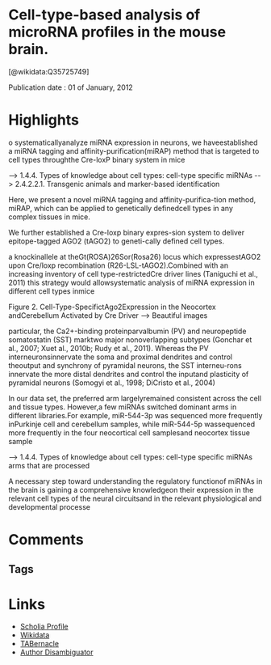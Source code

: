 
Cell-type-based analysis of microRNA profiles in the mouse brain.
=================================================================
  
  [@wikidata:Q35725749]  
  
Publication date : 01 of January, 2012  

# Highlights

o systematicallyanalyze miRNA expression in neurons, we haveestablished a miRNA tagging and affinity-purification(miRAP) method that is targeted to cell types throughthe Cre-loxP binary system in mice

-->  1.4.4. Types of knowledge about cell types: cell-type specific miRNAs
-->  2.4.2.2.1. Transgenic animals and marker-based identification

 Here, we present a novel miRNA tagging and affinity-purifica-tion method, miRAP, which can be applied to genetically definedcell types in any complex tissues in mice.

 We further established a Cre-loxp binary expres-sion system to deliver epitope-tagged AGO2 (tAGO2) to geneti-cally defined cell types.

 a knockinallele at theGt(ROSA)26Sor(Rosa26) locus which expressestAGO2  upon  Cre/loxp  recombination  (R26-LSL-tAGO2).Combined with an increasing inventory of cell type-restrictedCre driver lines (Taniguchi et al., 2011) this strategy would allowsystematic analysis of miRNA expression in different cell types inmice

Figure 2. Cell-Type-SpecifictAgo2Expression in the Neocortex andCerebellum Activated by Cre Driver 
--> Beautiful images

 particular, the Ca2+-binding proteinparvalbumin (PV) and neuropeptide somatostatin (SST) marktwo major nonoverlapping subtypes (Gonchar et al., 2007; Xuet al., 2010b; Rudy et al., 2011). Whereas the PV interneuronsinnervate the soma and proximal dendrites and control theoutput and synchrony of pyramidal neurons, the SST interneu-rons innervate the more distal dendrites and control the inputand plasticity of pyramidal neurons (Somogyi et al., 1998; DiCristo et al., 2004)

 In our data set, the preferred arm largelyremained consistent across the cell and tissue types. However,a few miRNAs switched dominant arms in different libraries.For example, miR-544-3p was sequenced more frequently inPurkinje cell and cerebellum samples, while miR-544-5p wassequenced more frequently in the four neocortical cell samplesand neocortex tissue sample

-->  1.4.4. Types of knowledge about cell types: cell-type specific miRNAs arms that are processed

A necessary step toward understanding the regulatory functionof miRNAs in the brain is gaining a comprehensive knowledgeon their expression in the relevant cell types of the neural circuitsand in the relevant physiological and developmental processe
# Comments

## Tags

# Links
  
 * [Scholia Profile](https://scholia.toolforge.org/work/Q35725749)  
 * [Wikidata](https://www.wikidata.org/wiki/Q35725749)  
 * [TABernacle](https://tabernacle.toolforge.org/?#/tab/manual/Q35725749/P921%3BP4510)  
 * [Author Disambiguator](https://author-disambiguator.toolforge.org/work_item_oauth.php?id=Q35725749&batch_id=&match=1&author_list_id=&doit=Get+author+links+for+workhttps://tabernacle.toolforge.org/?#/tab/manual/Q35725749/P921%3BP4510)  
